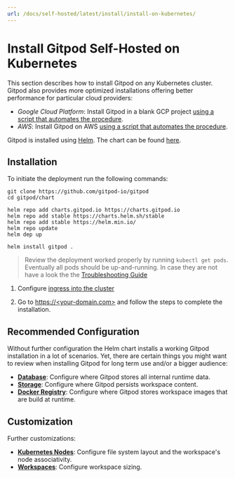 ```yaml
---
url: /docs/self-hosted/latest/install/install-on-kubernetes/
---
```


# Install Gitpod Self-Hosted on Kubernetes

This section describes how to install Gitpod on any Kubernetes cluster.
Gitpod also provides more optimized installations offering better performance for particular cloud providers:
* *Google Cloud Platform*: Install Gitpod in a blank GCP project [using a script that automates the procedure](../install-on-gcp-script/).
* *AWS*: Install Gitpod on AWS [using a script that automates the procedure](../install-on-aws-script/).

Gitpod is installed using [Helm](https://helm.sh). The chart can be found [here](https://github.com/gitpod-io/gitpod/blob/master/chart/).

## Installation

To initiate the deployment run the following commands:

```console
git clone https://github.com/gitpod-io/gitpod
cd gitpod/chart

helm repo add charts.gitpod.io https://charts.gitpod.io
helm repo add stable https://charts.helm.sh/stable
helm repo add stable https://helm.min.io/
helm repo update
helm dep up

helm install gitpod .
```

 > Review the deployment worked properly by running `kubectl get pods`. Eventually all pods should be up-and-running. In case they are not have a look the the [Troubleshooting Guide](../troubleshooting/)
 
 1. Configure [ingress into the cluster](../configure-ingress/)

 2. Go to [https://\<your-domain.com\>](https://\<your-domain.com\>) and follow the steps to complete the installation.

## Recommended Configuration

Without further configuration the Helm chart installs a working Gitpod installation in a lot of scenarios.
Yet, there are certain things you might want to review when installing Gitpod for long term use and/or a bigger audience:
* [**Database**](../database/): Configure where Gitpod stores all internal runtime data.
* [**Storage**](../storage/): Configure where Gitpod persists workspace content.
* [**Docker Registry**](../docker-registry/): Configure where Gitpod stores workspace images that are build at runtime.

## Customization

Further customizations:
* [**Kubernetes Nodes**](../nodes/): Configure file system layout and the workspace's node associativity.
* [**Workspaces**](../workspaces/): Configure workspace sizing.
